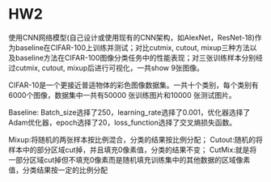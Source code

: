 # HW2
使用CNN网络模型(自己设计或使用现有的CNN架构，如AlexNet，ResNet-18)作为baseline在CIFAR-100上训练并测试；对比cutmix, cutout, mixup三种方法以及baseline方法在CIFAR-100图像分类任务中的性能表现；对三张训练样本分别经过cutmix, cutout, mixup后进行可视化，一共show 9张图像。

CIFAR-10是一个更接近普适物体的彩色图像数据集。一共十个类别，每个类别有6000个图像，数据集中一共有50000 张训练图片和10000 张测试图片。

Baseline:
Batch_size选择了250，learning_rate选择了0.001，优化器选择了Adam优化器，epoch选择了20，loss_function选择了交叉熵损失函数。

Mixup:将随机的两张样本按比例混合，分类的结果按比例分配；
Cutout:随机的将样本中的部分区域cut掉，并且填充0像素值，分类的结果不变；
CutMix:就是将一部分区域cut掉但不填充0像素而是随机填充训练集中的其他数据的区域像素值，分类结果按一定的比例分配
